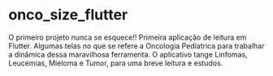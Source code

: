 # onco_size_flutter
O primeiro projeto nunca se esquece!! Primeira aplicação de leitura em Flutter. Algumas telas no que se refere a Oncologia Pediatrica para trabalhar a dinâmica dessa maravilhosa ferramenta. O aplicativo tange Linfomas, Leucemias, Mieloma e Tumor, para uma breve leitura e estudos.
